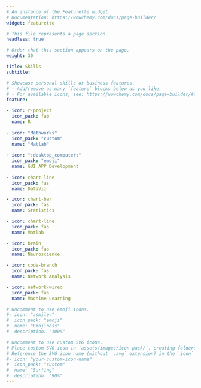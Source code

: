 ```yaml
---
# An instance of the Featurette widget.
# Documentation: https://wowchemy.com/docs/page-builder/
widget: featurette

# This file represents a page section.
headless: true

# Order that this section appears on the page.
weight: 30

title: Skills
subtitle:

# Showcase personal skills or business features.
# - Add/remove as many `feature` blocks below as you like.
# - For available icons, see: https://wowchemy.com/docs/page-builder/#icons
feature:

- icon: r-project
  icon_pack: fab
  name: R
  
- icon: "Mathworks"
  icon_pack: "custom"
  name: "Matlab"
  
- icon: ":desktop_computer:"
  icon_pack: "emoji"
  name: GUI APP Development
  
- icon: chart-line
  icon_pack: fas
  name: DataViz

- icon: chart-bar
  icon_pack: fas
  name: Statistics

- icon: chart-line
  icon_pack: fas
  name: Matlab

- icon: brain
  icon_pack: fas
  name: Neuroscience

- icon: code-branch
  icon_pack: fas
  name: Network Analysis

- icon: network-wired
  icon_pack: fas
  name: Machine Learning

# Uncomment to use emoji icons.
#- icon: ":smile:"
#  icon_pack: "emoji"
#  name: "Emojiness"
#  description: "100%"  

# Uncomment to use custom SVG icons.
# Place custom SVG icon in `assets/images/icon-pack/`, creating folders if necessary.
# Reference the SVG icon name (without `.svg` extension) in the `icon` field.
#- icon: "your-custom-icon-name"
#  icon_pack: "custom"
#  name: "Surfing"
#  description: "90%"
---
```

